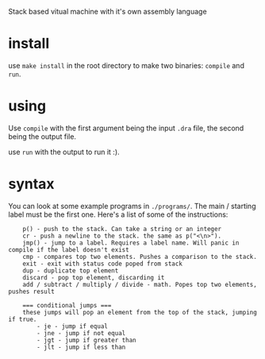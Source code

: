 Stack based vitual machine with it's own assembly language

# install
use `make install` in the root directory to make two binaries: `compile` and `run`. 

# using
Use `compile` with the first argument being the input `.dra` file, the second being the output file.

use `run` with the output to run it :).

# syntax

You can look at some example programs in `./programs/`. The main / starting label must be the first one.
Here's a list of some of the instructions:
```
    p() - push to the stack. Can take a string or an integer
    cr - push a newline to the stack. the same as p("<\n>").
    jmp() - jump to a label. Requires a label name. Will panic in compile if the label doesn't exist
    cmp - compares top two elements. Pushes a comparison to the stack.
    exit - exit with status code poped from stack
    dup - duplicate top element
    discard - pop top element, discarding it
    add / subtract / multiply / divide - math. Popes top two elements, pushes result

    === conditional jumps ===
    these jumps will pop an element from the top of the stack, jumping if true.
        - je - jump if equal
        - jne - jump if not equal
        - jgt - jump if greater than
        - jlt - jump if less than
    
```